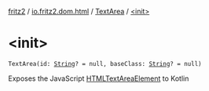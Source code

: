 [fritz2](../../index.md) / [io.fritz2.dom.html](../index.md) / [TextArea](index.md) / [&lt;init&gt;](./-init-.md)

# &lt;init&gt;

`TextArea(id: `[`String`](https://kotlinlang.org/api/latest/jvm/stdlib/kotlin/-string/index.html)`? = null, baseClass: `[`String`](https://kotlinlang.org/api/latest/jvm/stdlib/kotlin/-string/index.html)`? = null)`

Exposes the JavaScript [HTMLTextAreaElement](https://developer.mozilla.org/en/docs/Web/API/HTMLTextAreaElement) to Kotlin

